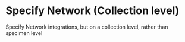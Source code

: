 # Specify Network (Collection level)

Specify Network integrations, but on a collection level, rather than specimen
level
